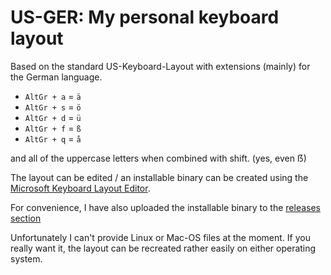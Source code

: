 # US-GER: My personal keyboard layout

Based on the standard US-Keyboard-Layout with extensions (mainly) for the German language.

- `AltGr + a` = `ä`
- `AltGr + s` = `ö`
- `AltGr + d` = `ü`
- `AltGr + f` = `ß`
- `AltGr + q` = `å`

and all of the uppercase letters when combined with shift. (yes, even ẞ)

The layout can be edited / an installable binary can be created using the [Microsoft Keyboard Layout Editor](https://www.microsoft.com/en-us/download/details.aspx?id=102134).

For convenience, I have also uploaded the installable binary to the [releases section](https://github.com/RvNovae/us-ger/release)

Unfortunately I can't provide Linux or Mac-OS files at the moment.
If you really want it, the layout can be recreated rather easily on either operating system.
